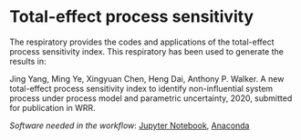 # Total-effect process sensitivity

The respiratory provides the codes and applications of the total-effect process sensitivity index. This respiratory has been used to generate the results in: 

Jing Yang, Ming Ye, Xingyuan Chen, Heng Dai, Anthony P. Walker. A new total-effect process sensitivity index to identify non-influential system process under process model and parametric uncertainty, 2020, submitted for publication in WRR. 


*Software needed in the workflow*: [Jupyter Notebook](https://jupyter.org), [Anaconda](https://www.anaconda.com)
